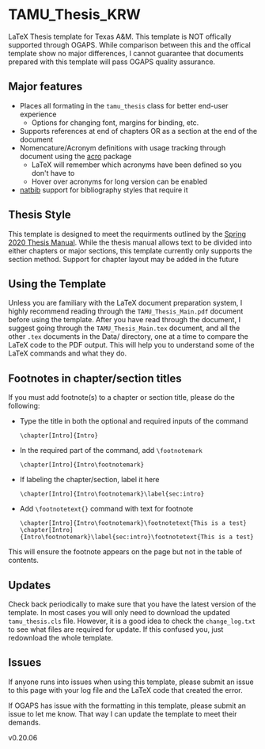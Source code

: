 # TAMU\_Thesis\_KRW
LaTeX Thesis template for Texas A&amp;M. This template is NOT offically supported through OGAPS.
While comparison between this and the offical template show no major differences, I cannot guarantee
that documents prepared with this template will pass OGAPS quality assurance.

## Major features
* Places all formating in the `tamu_thesis` class for better end-user experience
  * Options for changing font, margins for binding, etc.
* Supports references at end of chapters OR as a section at the end of the document
* Nomencature/Acronym definitions with usage tracking through document using the [acro][acro] package
  * LaTeX will remember which acronyms have been defined so you don't have to
  * Hover over acronyms for long version can be enabled
* [natbib][natbib] support for bibliography styles that require it

## Thesis Style
This template is designed to meet the requirments outlined by the [Spring 2020 Thesis Manual][thesis manual].
While the thesis manual allows text to be divided into either chapters or major sections, this template currently
only supports the section method. Support for chapter layout may be added in the future

## Using the Template
Unless you are familiary with the LaTeX document preparation system, I highly recommend reading through the `TAMU_Thesis_Main.pdf` document before using the template.
After you have read through the document, I suggest going through the `TAMU_Thesis_Main.tex` document, and all the other `.tex` documents in the Data/ directory, one at a time to compare the LaTeX code to the PDF output.
This will help you to understand some of the LaTeX commands and what they do.

## Footnotes in chapter/section titles
If you must add footnote(s) to a chapter or section title, please do the following:

* Type the title in both the optional and required inputs of the command

      \chapter[Intro]{Intro}

* In the required part of the command, add `\footnotemark`

      \chapter[Intro]{Intro\footnotemark}

* If labeling the chapter/section, label it here

      \chapter[Intro]{Intro\footnotemark}\label{sec:intro}

* Add `\footnotetext{}` command with text for footnote

      \chapter[Intro]{Intro\footnotemark}\footnotetext{This is a test}
      \chapter[Intro]{Intro\footnotemark}\label{sec:intro}\footnotetext{This is a test}

This will ensure the footnote appears on the page but not in the table of contents.

## Updates
Check back periodically to make sure that you have the latest version of the template.
In most cases you will only need to download the updated `tamu_thesis.cls` file.
However, it is a good idea to check the `change_log.txt` to see what files are required for update.
If this confused you, just redownload the whole template.

## Issues
If anyone runs into issues when using this template, please submit an issue to this page with your log file and the LaTeX code that created the error. 

If OGAPS has issue with the formatting in this template, please submit an issue to let me know.
That way I can update the template to meet their demands.

v0.20.06

[thesis manual]: http://ogaps.tamu.edu/OGAPS/media/media-library/New%20Forms%20and%20Information/Thesis-Dissertation-Manual.pdf
[acro]: https://ctan.org/pkg/acro?lang=en
[natbib]: https://ctan.org/pkg/natbib?lang=en
